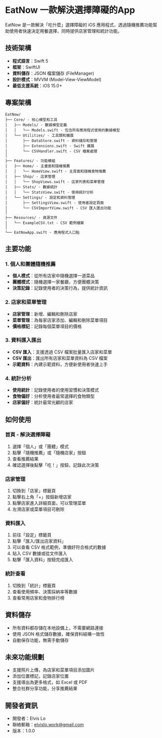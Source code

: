 # EatNow 一款解決選擇障礙的App

EatNow 是一款解決「吃什麼」選擇障礙的 iOS 應用程式，透過隨機推薦功能幫助使用者快速決定用餐選擇，同時提供店家管理和統計功能。

## 技術架構

- **程式語言**：Swift 5
- **框架**：SwiftUI
- **資料儲存**：JSON 檔案儲存 (FileManager)
- **設計模式**：MVVM (Model-View-ViewModel)
- **最低支援系統**：iOS 15.0+

## 專案架構

```
EatNow/
├── Core/ - 核心模型和工具
│   ├── Models/ - 數據模型定義
│   │   └── Models.swift - 包含所有應用程式使用的數據模型
│   └── Utilities/ - 工具類和擴展
│       ├── DataStore.swift - 資料儲存和管理
│       ├── Extensions.swift - Swift 擴展
│       └── CSVHandler.swift - CSV 檔案處理
│
├── Features/ - 功能模組
│   ├── Home/ - 主畫面和隨機推薦
│   │   └── HomeView.swift - 主頁面和隨機食物推薦
│   ├── Shop/ - 店家管理
│   │   └── ShopViews.swift - 店家列表和菜單管理
│   ├── Stats/ - 數據統計
│   │   └── StatsView.swift - 使用統計分析
│   └── Settings/ - 設定和資料管理
│       ├── SettingsView.swift - 使用者設定頁面
│       └── CSVImportView.swift - CSV 匯入匯出功能
│
├── Resources/ - 資源文件
│   └── ExampleCSV.txt - CSV 範例檔案
│
└── EatNowApp.swift - 應用程式入口點
```

## 主要功能

### 1. 個人和團體隨機推薦

- **個人模式**：從所有店家中隨機選擇一道菜品
- **團體模式**：隨機選擇一家餐廳，方便團體決策
- **決策記錄**：記錄使用者的決策行為，提供統計資訊

### 2. 店家和菜單管理

- **店家管理**：新增、編輯和刪除店家
- **菜單管理**：為每家店家添加、編輯和刪除菜單項目
- **價格標記**：記錄每個菜單項目的價格

### 3. 資料匯入匯出

- **CSV 匯入**：支援透過 CSV 檔案批量匯入店家和菜單
- **CSV 匯出**：匯出所有店家和菜單資料為 CSV 檔案
- **示範資料**：內建示範資料，方便新使用者快速上手

### 4. 統計分析

- **使用統計**：記錄使用者的使用習慣和決策模式
- **食物偏好**：分析使用者最常選擇的食物類型
- **店家偏好**：統計最常光顧的店家

## 如何使用

### 首頁 - 解決選擇障礙

1. 選擇「個人」或「團體」模式
2. 點擊「隨機推薦」或「隨機店家」按鈕
3. 查看推薦結果
4. 確認選擇後點擊「吃！」按鈕，記錄此次決策

### 店家管理

1. 切換到「店家」標籤頁
2. 點擊右上角「+」按鈕新增店家
3. 點擊店家進入詳細頁面，可以管理菜單
4. 左滑店家或菜單項目可刪除

### 資料匯入

1. 前往「設定」標籤頁
2. 點擊「匯入/匯出店家資料」
3. 可以查看 CSV 格式範例，準備好符合格式的數據
4. 貼入 CSV 數據或從文件匯入
5. 點擊「匯入資料」按鈕完成匯入

### 統計查看

1. 切換到「統計」標籤頁
2. 查看使用頻率、決策採納率等數據
3. 查看常用店家和食物排行榜

## 資料儲存

- 所有資料都存儲在本地設備上，不需要網路連接
- 使用 JSON 格式儲存數據，確保資料結構一致性
- 自動保存功能，無需手動儲存

## 未來功能規劃

- 支援照片上傳，為店家和菜單項目添加圖片
- 添加位置標記，記錄店家位置
- 支援導出為更多格式，如 Excel 或 PDF
- 整合社群分享功能，分享推薦結果

## 開發者資訊

- 開發者：Elvis Lo
- 聯絡郵箱：elvislo.work@gmail.com
- 版本：1.0.0 
